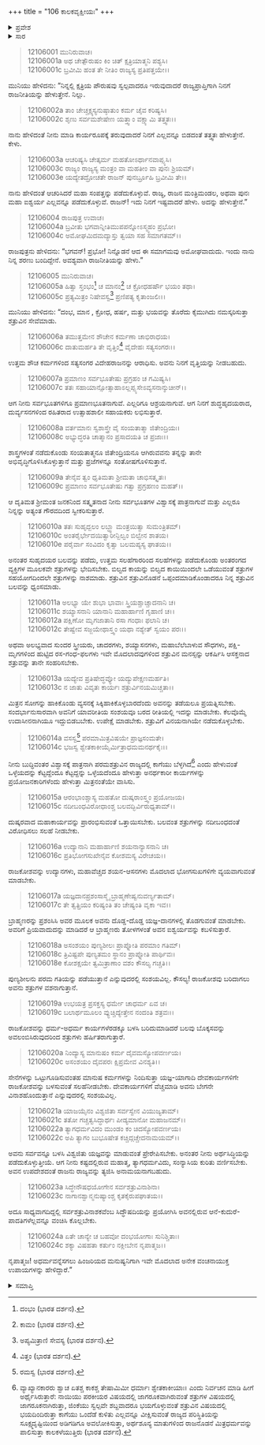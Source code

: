 +++
title = "106 ಕಾಲಕವೃಕ್ಷೀಯಃ"
+++

<details><summary>ಪ್ರವೇಶ</summary>


।।   ಓಂ ಓಂ ನಮೋ ನಾರಾಯಣಾಯ।।   ಶ್ರೀ ವೇದವ್ಯಾಸಾಯ ನಮಃ ।।

ಶ್ರೀ ಕೃಷ್ಣದ್ವೈಪಾಯನ ವೇದವ್ಯಾಸ ವಿರಚಿತ  

**ಶ್ರೀ ಮಹಾಭಾರತ**

**ಶಾಂತಿ ಪರ್ವ**

**ರಾಜಧರ್ಮ ಪರ್ವ**

**ಅಧ್ಯಾಯ 106**

</details>

<details><summary>ಸಾರ</summary>

ಕಾಲಕವೃಕ್ಷೀಯನು ಕಳೆದುಹೋದ ರಾಜ್ಯಪ್ರಾಪ್ತಿಗೆ ವಿವಿಧ ಉಪಾಯಗಳನ್ನು ವರ್ಣಿಸಿದುದು  (1-24).


</details>


> 12106001 ಮುನಿರುವಾಚ।  
12106001a ಅಥ ಚೇತ್ಪೌರುಷಂ ಕಿಂ ಚಿತ್ ಕ್ಷತ್ರಿಯಾತ್ಮನಿ ಪಶ್ಯಸಿ।  
12106001c ಬ್ರವೀಮಿ ಹಂತ ತೇ ನೀತಿಂ ರಾಜ್ಯಸ್ಯ ಪ್ರತಿಪತ್ತಯೇ।।

ಮುನಿಯು ಹೇಳಿದನು: “ನಿನ್ನಲ್ಲಿ ಕ್ಷತ್ರಿಯ ಪೌರುಷವು ಸ್ವಲ್ಪವಾದರೂ ಇರುವುದಾದರೆ ರಾಜ್ಯಪ್ರಾಪ್ತಿಗಾಗಿ ನಿನಗೆ ರಾಜನೀತಿಯನ್ನು ಹೇಳುತ್ತೇನೆ. ನಿಲ್ಲು.

> 12106002a ತಾಂ ಚೇಚ್ಚಕ್ಷ್ಯಸ್ಯನುಷ್ಠಾತುಂ ಕರ್ಮ ಚೈವ ಕರಿಷ್ಯಸಿ।  
12106002c ಶೃಣು ಸರ್ವಮಶೇಷೇಣ ಯತ್ತ್ವಾಂ ವಕ್ಷ್ಯಾಮಿ ತತ್ತ್ವತಃ।।

ನಾನು ಹೇಳಿದಂತೆ ನೀನು ಮಾಡಿ ಕಾರ್ಯರೂಪಕ್ಕೆ ತರುವುದಾದರೆ ನಿನಗೆ ಎಲ್ಲವನ್ನೂ ಬಿಡದಂತೆ ತತ್ತ್ವತಃ ಹೇಳುತ್ತೇನೆ. ಕೇಳು.

> 12106003a ಆಚರಿಷ್ಯಸಿ ಚೇತ್ಕರ್ಮ ಮಹತೋಽರ್ಥಾನವಾಪ್ಸ್ಯಸಿ।  
12106003c ರಾಜ್ಯಂ ರಾಜ್ಯಸ್ಯ ಮಂತ್ರಂ ವಾ ಮಹತೀಂ ವಾ ಪುನಃ ಶ್ರಿಯಮ್।  
12106003e ಯದ್ಯೇತದ್ರೋಚತೇ ರಾಜನ್ ಪುನರ್ಬ್ರೂಹಿ ಬ್ರವೀಮಿ ತೇ।।

ನಾನು ಹೇಳಿದಂತೆ ಆಚರಿಸಿದರೆ ಮಹಾ ಸಂಪತ್ತನ್ನು ಪಡೆದುಕೊಳ್ಳುವೆ. ರಾಜ್ಯ, ರಾಜನ ಮಂತ್ರಿಮಂಡಲ, ಅಥವಾ ಪುನಃ ಮಹಾ ಐಶ್ವರ್ಯ ಎಲ್ಲವನ್ನೂ ಪಡೆದುಕೊಳ್ಳುವೆ. ರಾಜನ್! ಇದು ನಿನಗೆ ಇಷ್ಟವಾದರೆ ಹೇಳು. ಅದನ್ನು ಹೇಳುತ್ತೇನೆ.”

> 12106004 ರಾಜಪುತ್ರ ಉವಾಚ।  
12106004a ಬ್ರವೀತು ಭಗವಾನ್ನೀತಿಮುಪಪನ್ನೋಽಸ್ಮ್ಯಹಂ ಪ್ರಭೋ।  
12106004c ಅಮೋಘಮಿದಮದ್ಯಾಸ್ತು ತ್ವಯಾ ಸಹ ಸಮಾಗತಮ್।।

ರಾಜಪುತ್ರನು ಹೇಳಿದನು: “ಭಗವನ್! ಪ್ರಭೋ! ನಿನ್ನೊಡನೆ ಆದ ಈ ಸಮಾಗಮವು ಅಮೋಘವಾದುದು. ಇಂದು ನಾನು ನಿನ್ನ ಶರಣು ಬಂದಿದ್ದೇನೆ. ಅವಶ್ಯವಾಗಿ ರಾಜನೀತಿಯನ್ನು ಹೇಳು.”

> 12106005 ಮುನಿರುವಾಚ।  
12106005a ಹಿತ್ವಾ ಸ್ತಂಭಂ[^1] ಚ ಮಾನಂ[^2] ಚ ಕ್ರೋಧಹರ್ಷೌ ಭಯಂ ತಥಾ।  
12106005c ಪ್ರತ್ಯಮಿತ್ರಂ ನಿಷೇವಸ್ವ[^3] ಪ್ರಣಿಪತ್ಯ ಕೃತಾಂಜಲಿಃ।।

ಮುನಿಯು ಹೇಳಿದನು: “ದಂಭ, ಮಾನ , ಕ್ರೋಧ, ಹರ್ಷ, ಮತ್ತು ಭಯವನ್ನು ತೊರೆದು ಕೈಮುಗಿದು ನಮಸ್ಕರಿಸುತ್ತಾ ಶತ್ರುವಿನ ಸೇವೆಮಾಡು.

> 12106006a ತಮುತ್ತಮೇನ ಶೌಚೇನ ಕರ್ಮಣಾ ಚಾಭಿರಾಧಯ।  
12106006c ದಾತುಮರ್ಹತಿ ತೇ ವೃತ್ತಿಂ[^4] ವೈದೇಹಃ ಸತ್ಯಸಂಗರಃ।।

ಉತ್ತಮ ಶೌಚ ಕರ್ಮಗಳಿಂದ ಸತ್ಯಸಂಗರ ವಿದೇಹರಾಜನನ್ನು ಆರಾಧಿಸು. ಅವನು ನಿನಗೆ ವೃತ್ತಿಯನ್ನು ನೀಡಬಹುದು.

> 12106007a ಪ್ರಮಾಣಂ ಸರ್ವಭೂತೇಷು ಪ್ರಗ್ರಹಂ ಚ ಗಮಿಷ್ಯಸಿ।  
12106007c ತತಃ ಸಹಾಯಾನ್ಸೋತ್ಸಾಹಾಽಲ್ಲಪ್ಸ್ಯಸೇಽವ್ಯಸನಾನ್ಶುಚೀನ್।।

ಆಗ ನೀನು ಸರ್ವಭೂತಗಳಿಗೂ ಪ್ರಮಾಣಭೂತನಾಗುವೆ. ಎಲ್ಲರಿಗೂ ಆಶ್ರಯನಾಗುವೆ. ಆಗ ನಿನಗೆ ಶುದ್ಧಹೃದಯರಾದ, ದುರ್ವ್ಯಸನಗಳಿಂದ ರಹಿತರಾದ ಉತ್ಸಾಹಶಾಲೀ ಸಹಾಯಕರು ಲಭಿಸುತ್ತಾರೆ.

> 12106008a ವರ್ತಮಾನಃ ಸ್ವಶಾಸ್ತ್ರೇ ವೈ ಸಂಯತಾತ್ಮಾ ಜಿತೇಂದ್ರಿಯಃ।  
12106008c ಅಭ್ಯುದ್ಧರತಿ ಚಾತ್ಮಾನಂ ಪ್ರಸಾದಯತಿ ಚ ಪ್ರಜಾಃ।।

ಶಾಸ್ತ್ರಗಳಂತೆ ನಡೆದುಕೊಂಡು ಸಂಯತಾತ್ಮನೂ ಜಿತೇಂದ್ರಿಯನೂ ಆಗಿರುವವನು ತನ್ನನ್ನು ತಾನೇ ಅಭಿವೃದ್ಧಿಗೊಳಿಸಿಕೊಳ್ಳುತ್ತಾನೆ ಮತ್ತು ಪ್ರಜೆಗಳನ್ನೂ ಸಂತೋಷಗೊಳಿಸುತ್ತಾನೆ.

> 12106009a ತೇನೈವ ತ್ವಂ ಧೃತಿಮತಾ ಶ್ರೀಮತಾ ಚಾಭಿಸತ್ಕೃತಃ।  
12106009c ಪ್ರಮಾಣಂ ಸರ್ವಭೂತೇಷು ಗತ್ವಾ ಪ್ರಗ್ರಹಣಂ ಮಹತ್।।

ಆ ದೃತಿಮತ ಶ್ರೀಮಂತ ಜನಕನಿಂದ ಸತ್ಕೃತನಾದ ನೀನು ಸರ್ವಭೂತಗಳ ವಿಶ್ವಾಸಕ್ಕೆ ಪಾತ್ರನಾಗುವೆ ಮತ್ತು ಎಲ್ಲರೂ ನಿನ್ನನ್ನು ಅತ್ಯಂತ ಗೌರವದಿಂದ ಸ್ವೀಕರಿಸುತ್ತಾರೆ.

> 12106010a ತತಃ ಸುಹೃದ್ಬಲಂ ಲಬ್ಧ್ವಾ ಮಂತ್ರಯಿತ್ವಾ ಸುಮಂತ್ರಿತಮ್।  
12106010c ಅಂತರೈರ್ಭೇದಯಿತ್ವಾರೀನ್ಬಿಲ್ವಂ ಬಿಲ್ವೇನ ಶಾತಯ।  
12106010e ಪರೈರ್ವಾ ಸಂವಿದಂ ಕೃತ್ವಾ ಬಲಮಪ್ಯಸ್ಯ ಘಾತಯ।।

ಅನಂತರ ಸುಹೃದಯರ ಬಲವನ್ನು ಪಡೆದು, ಉತ್ತಮ ಸಲಹೆಗಾರರಿಂದ ಸಲಹೆಗಳನ್ನು ಪಡೆದುಕೊಂಡು ಅಂತರಂಗದ ವ್ಯಕ್ತಿಗಳ ಮೂಲಕವೇ ಶತ್ರುಗಳನ್ನು ಭೇದಿಸಬೇಕು. ಬಿಲ್ವದ ಕಾಯನ್ನು ಬಿಲ್ವದ ಕಾಯಿಯಿಂದಲೇ ಒಡೆಯುವಂತೆ ಶತ್ರುಗಳ ಸಹಯೋಗದಿಂದಲೇ ಶತ್ರುಗಳನ್ನು ನಾಶಮಾಡು. ಶತ್ರುವಿನ ಶತ್ರುವಿನೊಡನೆ ಒಪ್ಪಂದಮಾಡಿಕೊಂಡಾದರೂ ನಿನ್ನ ಶತ್ರುವಿನ ಬಲವನ್ನು ಧ್ವಂಸಮಾಡು.

> 12106011a ಅಲಭ್ಯಾ ಯೇ ಶುಭಾ ಭಾವಾಃ ಸ್ತ್ರಿಯಶ್ಚಾಚ್ಚಾದನಾನಿ ಚ।  
12106011c ಶಯ್ಯಾಸನಾನಿ ಯಾನಾನಿ ಮಹಾರ್ಹಾಣಿ ಗೃಹಾಣಿ ಚ।।  
12106012a ಪಕ್ಷಿಣೋ ಮೃಗಜಾತಾನಿ ರಸಾ ಗಂಧಾಃ ಫಲಾನಿ ಚ।  
12106012c ತೇಷ್ವೇವ ಸಜ್ಜಯೇಥಾಸ್ತ್ವಂ ಯಥಾ ನಶ್ಯೇತ್ ಸ್ವಯಂ ಪರಃ।।

ಅಥವಾ ಅಲಭ್ಯವಾದ ಸುಂದರ ಸ್ತ್ರೀಯರು, ಚಾದರಗಳು, ಶಯ್ಯಾಸನಗಳು, ಮಹಾಬೆಲೆಬಾಳುವ ಸೌಧಗಳು, ಪಕ್ಷಿ-ಮೃಗಗಳಿಂದ ಹುಟ್ಟಿದ ರಸ-ಗಂಧ-ಫಲಗಳು ಇವೇ ಮೊದಲಾದವುಗಳಿಂದ ಶತ್ರುವಿನ ಮನಸ್ಸನ್ನು ಆಕರ್ಷಿಸಿ ಆಸಕ್ತನಾದ ಶತ್ರುವನ್ನು ತಾನೇ ಸಂಹರಿಸಬೇಕು.

> 12106013a ಯದ್ಯೇವ ಪ್ರತಿಷೇದ್ಧವ್ಯೋ ಯದ್ಯುಪೇಕ್ಷಣಮರ್ಹತಿ।  
12106013c ನ ಜಾತು ವಿವೃತಃ ಕಾರ್ಯಃ ಶತ್ರುರ್ವಿನಯಮಿಚ್ಚತಾ।।

ಮಿತ್ರನ ಸೋಗನ್ನು ಹಾಕಿಕೊಂಡು ವ್ಯಸನಕ್ಕೆ ಸಿಕ್ಕಿಹಾಕಿಕೊಳ್ಳಬಾರದೆಂದು ಅವನನ್ನು ತಡೆಯಲೂ ಪ್ರಯತ್ನಿಸಬೇಕು. ಸಂದರ್ಭಾನುಸಾರವಾಗಿ ಅವನಿಗೆ ಯಾವರೀತಿಯ ಸಂಶಯವೂ ಬರದ ರೀತಿಯಲ್ಲಿ ಇದನ್ನು ಮಾಡಬೇಕು. ಕೆಲವೊಮ್ಮೆ ಉದಾಸೀನನಾಗಿಯೂ ಇದ್ದುಬಿಡಬಬೇಕು. ಉಪೇಕ್ಷೆ ಮಾಡಬೇಕು. ಶತ್ರುವಿಗೆ ವಿನಯನಾಗಿಯೇ ನಡೆದುಕೊಳ್ಳಬೇಕು.

> 12106014a ವಸಸ್ವ[^5] ಪರಮಾಮಿತ್ರವಿಷಯೇ ಪ್ರಾಜ್ಞಸಂಮತೇ।  
12106014c ಭಜಸ್ವ ಶ್ವೇತಕಾಕೀಯೈರ್ಮಿತ್ರಾಧಮಮನರ್ಥಕೈಃ।।

ನೀನು ಬುದ್ಧಿವಂತರ ವಿಶ್ವಾಸಕ್ಕೆ ಪಾತ್ರನಾಗಿ ಪರಮಶತ್ರುವಿನ ರಾಜ್ಯದಲ್ಲಿ ಕಾಗೆಯು ಬೆಳ್ಳಗಿದೆ[^6] ಎಂದು ಹೇಳುವಂತೆ ಒಳ್ಳೆಯದನ್ನು ಕೆಟ್ಟದ್ದೆಂದೂ ಕೆಟ್ಟದ್ದನ್ನು ಒಳ್ಳೆಯದೆಂದೂ ಹೇಳುತ್ತಾ ಅನರ್ಥಕಾರೀ ಕಾರ್ಯಗಳನ್ನು ಪ್ರಯೋಜನಕಾರಿಗಳೆಂದು ಹೇಳುತ್ತಾ ಮಿತ್ರನಂತೆಯೇ ವಾಸಿಸು.

> 12106015a ಆರಂಭಾಂಶ್ಚಾಸ್ಯ ಮಹತೋ ದುಷ್ಕರಾಂಸ್ತ್ವಂ ಪ್ರಯೋಜಯ।  
12106015c ನದೀಬಂಧವಿರೋಧಾಂಶ್ಚ ಬಲವದ್ಭಿರ್ವಿರುಧ್ಯತಾಮ್।।

ದುಷ್ಕರವಾದ ಮಹಾಕಾರ್ಯವನ್ನು ಪ್ರಾರಂಭಿಸುವಂತೆ ಒತ್ತಾಯಿಸಬೇಕು. ಬಲವಂತ ಶತ್ರುಗಳನ್ನು ನದೀಬಂಧದಂತೆ ವಿರೋಧಿಸಲು ಸಲಹೆ ನೀಡಬೇಕು.

> 12106016a ಉದ್ಯಾನಾನಿ ಮಹಾರ್ಹಾಣಿ ಶಯನಾನ್ಯಾಸನಾನಿ ಚ।  
12106016c ಪ್ರತಿಭೋಗಸುಖೇನೈವ ಕೋಶಮಸ್ಯ ವಿರೇಚಯ।।

ರಾಜಕೋಶವನ್ನು ಉದ್ಯಾನಗಳು, ಮಹಾವೆಚ್ಚದ ಶಯನ-ಆಸನಗಳು ಮೊದಲಾದ ಭೋಗಸುಖಗಳಿಗೇ ವ್ಯಯವಾಗುವಂತೆ ಮಾಡಬೇಕು.

> 12106017a ಯಜ್ಞದಾನಪ್ರಶಂಸಾಸ್ಮೈ ಬ್ರಾಹ್ಮಣೇಷ್ವನುವರ್ಣ್ಯತಾಮ್।  
12106017c ತೇ ತ್ವತ್ಪ್ರಿಯಂ ಕರಿಷ್ಯಂತಿ ತಂ ಚೇಷ್ಯಂತಿ ವೃಕಾ ಇವ।।

ಬ್ರಾಹ್ಮಣರನ್ನು ಪ್ರಶಂಸಿಸಿ ಅವರ ಮೂಲಕ ಅವನು ದೊಡ್ಡ-ದೊಡ್ಡ ಯಜ್ಞ-ದಾನಗಳಲ್ಲಿ ತೊಡಗುವಂತೆ ಮಾಡಬೇಕು. ಅವರಿಗೆ ಪ್ರಿಯವಾದುದನ್ನು ಮಾಡಿದರೆ ಆ ಬ್ರಾಹ್ಮಣರು ತೋಳಗಳಂತೆ ಅವನ ಐಶ್ವರ್ಯವನ್ನು ಕಬಳಿಸುತ್ತಾರೆ.

> 12106018a ಅಸಂಶಯಂ ಪುಣ್ಯಶೀಲಃ ಪ್ರಾಪ್ನೋತಿ ಪರಮಾಂ ಗತಿಮ್।  
12106018c ತ್ರಿವಿಷ್ಟಪೇ ಪುಣ್ಯತಮಂ ಸ್ಥಾನಂ ಪ್ರಾಪ್ನೋತಿ ಪಾರ್ಥಿವಃ।  
12106018e ಕೋಶಕ್ಷಯೇ ತ್ವಮಿತ್ರಾಣಾಂ ವಶಂ ಕೌಸಲ್ಯ ಗಚ್ಚತಿ।।

ಪುಣ್ಯಶೀಲನು ಪರಮ ಗತಿಯನ್ನು ಪಡೆಯುತ್ತಾನೆ ಎನ್ನುವುದರಲ್ಲಿ ಸಂಶಯವಿಲ್ಲ. ಕೌಸಲ್ಯ! ರಾಜಕೋಶವು ಬರಿದಾಗಲು ಅವನು ಶತ್ರುಗಳ ವಶನಾಗುತ್ತಾನೆ.

> 12106019a ಉಭಯತ್ರ ಪ್ರಸಕ್ತಸ್ಯ ಧರ್ಮೇ ಚಾಧರ್ಮ ಏವ ಚ।  
12106019c ಬಲಾರ್ಥಮೂಲಂ ವ್ಯುಚ್ಚಿದ್ಯೇತ್ತೇನ ನಂದಂತಿ ಶತ್ರವಃ।।

ರಾಜಕೋಶವನ್ನು ಧರ್ಮ-ಅಧರ್ಮ ಕಾರ್ಯಗಳೆರಡಕ್ಕೂ ಬಳಸಿ ಬರಿದುಮಾಡಿದರೆ ಬಲವು ಬೊಕ್ಕಸವನ್ನು ಅವಲಂಬಿಸಿರುವುದರಿಂದ ಶತ್ರುಗಳು ಹರ್ಷಿತರಾಗುತ್ತಾರೆ.

> 12106020a ನಿಂದ್ಯಾಸ್ಯ ಮಾನುಷಂ ಕರ್ಮ ದೈವಮಸ್ಯೋಪವರ್ಣಯ।  
12106020c ಅಸಂಶಯಂ ದೈವಪರಃ ಕ್ಷಿಪ್ರಮೇವ ವಿನಶ್ಯತಿ।।

ಸೇನೆಗಳನ್ನು ಒಟ್ಟುಗೂಡಿಸುವಂತಹ ಮಾನುಷ ಕರ್ಮಗಳನ್ನು ನಿಂದಿಸುತ್ತಾ ಯಜ್ಞ-ಯಾಗಾದಿ ದೇವಕಾರ್ಯಗಳಿಗೇ ರಾಜಕೋಶವನ್ನು ಬಳಸುವಂತೆ ಸಲಹೆನೀಡಬೇಕು. ದೇವಕಾರ್ಯಗಳಿಗೆ ವೆಚ್ಚಮಾಡಿ ಅವನು ಬೇಗನೇ ವಿನಾಶಹೊಂದುತ್ತಾನೆ ಎನ್ನುವುದರಲ್ಲಿ ಸಂಶಯವಿಲ್ಲ.

> 12106021a ಯಾಜಯೈನಂ ವಿಶ್ವಜಿತಾ ಸರ್ವಸ್ವೇನ ವಿಯುಜ್ಯತಾಮ್।  
12106021c ತತೋ ಗಚ್ಚತ್ವಸಿದ್ಧಾರ್ಥಃ ಪೀಡ್ಯಮಾನೋ ಮಹಾಜನಮ್।।  
12106022a ತ್ಯಾಗಧರ್ಮವಿದಂ ಮುಂಡಂ ಕಂ ಚಿದಸ್ಯೋಪವರ್ಣಯ।  
12106022c ಅಪಿ ತ್ಯಾಗಂ ಬುಭೂಷೇತ ಕಚ್ಚಿದ್ಗಚ್ಚೇದನಾಮಯಮ್।।

ಅವನು ಸರ್ವವನ್ನೂ ಬಳಸಿ ವಿಶ್ವಜಿತು ಯಜ್ಞವನ್ನು ಮಾಡುವಂತೆ ಪ್ರೇರೇಪಿಸಬೇಕು. ಅನಂತರ ನೀನು ಅರ್ಥಸಿದ್ಧಿಯನ್ನು ಪಡೆದುಕೊಳ್ಳುತ್ತೀಯೆ. ಆಗ ನೀನು ಕಷ್ಟದಲ್ಲಿರುವ ಮಹಾತ್ಮ, ತ್ಯಾಗಧರ್ಮವಿದು, ಸಂನ್ಯಾಸಿಯ ಕುರಿತು ವರ್ಣಿಸಬೇಕು. ಅವನ ಉಪದೇಶದಂತೆ ರಾಜನು ರಾಜ್ಯವನ್ನು ತ್ಯಜಿಸಿ ಅನಾಮಯನಾಗಬಹುದು.

> 12106023a ಸಿದ್ಧೇನೌಷಧಯೋಗೇನ ಸರ್ವಶತ್ರುವಿನಾಶಿನಾ।  
12106023c ನಾಗಾನಶ್ವಾನ್ಮನುಷ್ಯಾಂಶ್ಚ ಕೃತಕೈರುಪಘಾತಯ।।

ಅದೂ ಸಾಧ್ಯವಾಗದಿದ್ದಲ್ಲಿ ಸರ್ವಶತ್ರುವಿನಾಶಕವೆಂಬ ಸಿದ್ಧೌಷದಿಯನ್ನು ಪ್ರಯೋಗಿಸಿ ಅವನಲ್ಲಿರುವ ಆನೆ-ಕುದುರೆ-ಪಾದತಿಗಳೆಲ್ಲವನ್ನೂ ವಂಚಿಸಿ ಕೊಲ್ಲಬೇಕು.

> 12106024a ಏತೇ ಚಾನ್ಯೇ ಚ ಬಹವೋ ದಂಭಯೋಗಾಃ ಸುನಿಶ್ಚಿತಾಃ।  
12106024c ಶಕ್ಯಾ ವಿಷಹತಾ ಕರ್ತುಂ ನಕ್ಲೀಬೇನ ನೃಪಾತ್ಮಜ।।

ನೃಪಾತ್ಮಜ! ಅಧರ್ಮವನ್ನೆಸಗಲು ಹಿಂಜರಿಯದ ಮನುಷ್ಯನಿಗಾಗಿ ಇವೇ ಮೊದಲಾದ ಅನೇಕ ವಂಚನಾಯುಕ್ತ ಉಪಾಯಗಳನ್ನು ಹೇಳಿದ್ದಾರೆ.”



<details><summary>ಸಮಾಪ್ತಿ</summary>

ಇತಿ ಶ್ರೀ ಮಹಾಭಾರತೇ ಶಾಂತಿ ಪರ್ವಣಿ ರಾಜಧರ್ಮ ಪರ್ವಣಿ ಕಾಲಕವೃಕ್ಷೀಯೇ ಷಡಧಿಕಶತತಮೋಽಧ್ಯಾಯಃ।।  
ಇದು ಶ್ರೀ ಮಹಾಭಾರತದಲ್ಲಿ ಶಾಂತಿ ಪರ್ವದಲ್ಲಿ ರಾಜಧರ್ಮ ಪರ್ವದಲ್ಲಿ ಕಾಲಕವೃಕ್ಷೀಯ ಎನ್ನುವ ನೂರಾಆರನೇ ಅಧ್ಯಾಯವು.


</details>

[^1]: ದಂಭಂ (ಭಾರತ ದರ್ಶನ).

[^2]: ಕಾಮಂ (ಭಾರತ ದರ್ಶನ).

[^3]: ಅಪ್ಯಮಿತ್ರಾಣಿ ಸೇವಸ್ಯ (ಭಾರತ ದರ್ಶನ).

[^4]: ವಿತ್ತಂ (ಭಾರತ ದರ್ಶನ).

[^5]: ರಮಸ್ವ (ಭಾರತ ದರ್ಶನ).

[^6]: ವ್ಯಾಖ್ಯಾನಕಾರರು ಶ್ವಾಚ ಏತಶ್ಚ ಕಾಕಶ್ಚ ತೇಷಾಮಿಮೀ ಧರ್ಮಾಃ ಶ್ವೇತಕಾಕೀಯಾಃ। ಎಂದು ನಿರ್ವಚನ ಮಾಡಿ ಹೀಗೆ ಅರ್ಥೈಸಿರುತ್ತಾರೆ: ನಾಯಿಯು ಪರಕೀಯರ ವಿಷಯದಲ್ಲಿ ಜಾಗರೂಕವಾಗಿರುವಂತೆ ಶತ್ರುಗಳ ವಿಷಯದಲ್ಲಿ ಜಾಗರೂಕನಾಗಿರುತ್ತಾ, ಜಿಂಕೆಯು ಸ್ವಲ್ಪವೇ ಶಬ್ದವಾದರೂ ಭಯಗೊಳ್ಳುವಂತೆ ಶತ್ರುವಿನ ವಿಷಯದಲ್ಲಿ ಭಯದಿಂದಿರುತ್ತಾ ಕಾಗೆಯು ಒಂದೆಡೆ ಕುಳಿತು ಎಲ್ಲವನ್ನೂ ವೀಕ್ಷಿಸುವಂತೆ ರಾಜ್ಯದ ಪರಿಸ್ಥಿತಿಯನ್ನು ಸೂಕ್ಷ್ಮದೃಷ್ಟಿಯಿಂದ ಅಡಿಗಡಿಗೂ ಅವಲೋಕಿಸುತ್ತಾ, ಅರ್ಥಶೂನ್ಯ ಮಾತುಗಳಿಂದ ರಾಜನೊಡನೆ ಮಿತ್ರಧರ್ಮವನ್ನು ಪಾಲಿಸುತ್ತಾ ಕಾಲಕಳೆಯುತ್ತಿರು (ಭಾರತ ದರ್ಶನ). 


